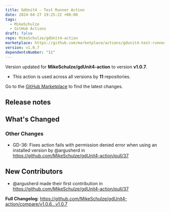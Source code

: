 ```yaml
---
title: GdUnit4 - Test Runner Action
date: 2024-04-27 19:25:22 +00:00
tags:
  - MikeSchulze
  - GitHub Actions
draft: false
repo: MikeSchulze/gdUnit4-action
marketplace: https://github.com/marketplace/actions/gdunit4-test-runner-action
version: v1.0.7
dependentsNumber: "11"
---
```



Version updated for **MikeSchulze/gdUnit4-action** to version **v1.0.7**.
- This action is used across all versions by **11** repositories.

Go to the [GitHub Marketplace](https://github.com/marketplace/actions/gdunit4-test-runner-action) to find the latest changes.

## Release notes

<!-- Release notes generated using configuration in .github/release.yml at master -->

## What's Changed
### Other Changes
* GD-36: Fixes action fails with permission denied error when using an installed version  by @argusherd in https://github.com/MikeSchulze/gdUnit4-action/pull/37

## New Contributors
* @argusherd made their first contribution in https://github.com/MikeSchulze/gdUnit4-action/pull/37

**Full Changelog**: https://github.com/MikeSchulze/gdUnit4-action/compare/v1.0.6...v1.0.7
